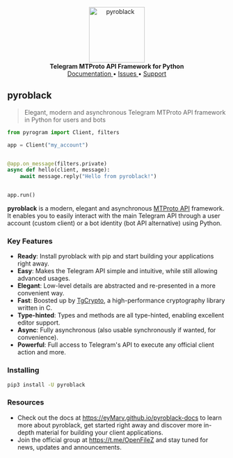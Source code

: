 <p align="center">
    <a href="https://github.com/eyMarv/pyroblack">
        <img src="https://eyMarv.github.io/pyroblack-docs/_static/pyroblack.png" alt="pyroblack" width="128">
    </a>
    <br>
    <b>Telegram MTProto API Framework for Python</b>
    <br>
    <a href="https://eyMarv.github.io/pyroblack-docs">
        Documentation
    </a>
    •
    <a href="https://github.com/eyMarv/pyroblack/issues">
        Issues
    </a>
    •
    <a href="https://t.me/OpenFileZ">
        Support
    </a>
</p>

## pyroblack

> Elegant, modern and asynchronous Telegram MTProto API framework in Python for users and bots

``` python
from pyrogram import Client, filters

app = Client("my_account")


@app.on_message(filters.private)
async def hello(client, message):
    await message.reply("Hello from pyroblack!")


app.run()
```

**pyroblack** is a modern, elegant and
asynchronous [MTProto API](https://eyMarv.github.io/pyroblack-docs/topics/mtproto-vs-botapi)
framework. It enables you to easily interact with the main Telegram API through a user account (custom client) or a bot
identity (bot API alternative) using Python.

### Key Features

- **Ready**: Install pyroblack with pip and start building your applications right away.
- **Easy**: Makes the Telegram API simple and intuitive, while still allowing advanced usages.
- **Elegant**: Low-level details are abstracted and re-presented in a more convenient way.
- **Fast**: Boosted up by [TgCrypto](https://github.com/pyrogram/tgcrypto), a high-performance cryptography library written in C.  
- **Type-hinted**: Types and methods are all type-hinted, enabling excellent editor support.
- **Async**: Fully asynchronous (also usable synchronously if wanted, for convenience).
- **Powerful**: Full access to Telegram's API to execute any official client action and more.

### Installing

``` bash
pip3 install -U pyroblack
```

### Resources

- Check out the docs at https://eyMarv.github.io/pyroblack-docs to learn more about pyroblack, get started right
away and discover more in-depth material for building your client applications.
- Join the official group at https://t.me/OpenFileZ and stay tuned for news, updates and announcements.
